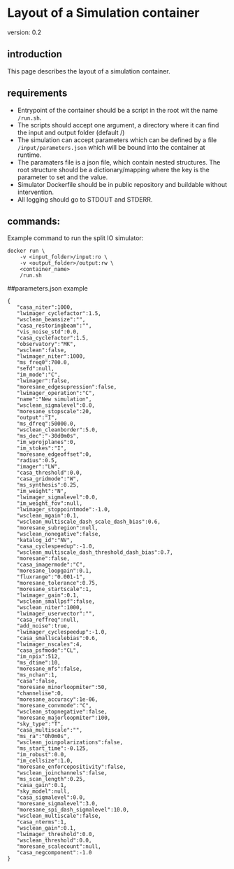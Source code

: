 # Layout of a Simulation container

version: 0.2

## introduction

This page describes the layout of a simulation container.


## requirements

* Entrypoint of the container should be a script in the root wit the name
  `/run.sh`.
* The scripts should accept one argument, a directory where it can find the
  input and output folder (default /)
* The simulation can accept parameters which can be defined by a file
  `/input/parameters.json` which will be bound into the container at runtime.
* The paramaters file is a json file, which contain nested structures. The root
  structure should be a
  dictionary/mapping where the key is the parameter to set and the value.
* Simulator Dockerfile should be in public repository and buildable without
  intervention.
* All logging should go to STDOUT and STDERR.




## commands:
Example command to run the split IO simulator:
```
docker run \
    -v <input_folder>/input:ro \
    -v <output_folder>/output:rw \
    <container_name>
    /run.sh
```

##parameters.json example

```
{
   "casa_niter":1000,
   "lwimager_cyclefactor":1.5,
   "wsclean_beamsize":"",
   "casa_restoringbeam":"",
   "vis_noise_std":0.0,
   "casa_cyclefactor":1.5,
   "observatory":"MK",
   "wsclean":false,
   "lwimager_niter":1000,
   "ms_freq0":700.0,
   "sefd":null,
   "im_mode":"C",
   "lwimager":false,
   "moresane_edgesupression":false,
   "lwimager_operation":"C",
   "name":"New simulation",
   "wsclean_sigmalevel":0.0,
   "moresane_stopscale":20,
   "output":"I",
   "ms_dfreq":50000.0,
   "wsclean_cleanborder":5.0,
   "ms_dec":"-30d0m0s",
   "im_wprojplanes":0,
   "im_stokes":"I",
   "moresane_edgeoffset":0,
   "radius":0.5,
   "imager":"LW",
   "casa_threshold":0.0,
   "casa_gridmode":"W",
   "ms_synthesis":0.25,
   "im_weight":"N",
   "lwimager_sigmalevel":0.0,
   "im_weight_fov":null,
   "lwimager_stoppointmode":-1.0,
   "wsclean_mgain":0.1,
   "wsclean_multiscale_dash_scale_dash_bias":0.6,
   "moresane_subregion":null,
   "wsclean_nonegative":false,
   "katalog_id":"NV",
   "casa_cyclespeedup":-1.0,
   "wsclean_multiscale_dash_threshold_dash_bias":0.7,
   "moresane":false,
   "casa_imagermode":"C",
   "moresane_loopgain":0.1,
   "fluxrange":"0.001-1",
   "moresane_tolerance":0.75,
   "moresane_startscale":1,
   "lwimager_gain":0.1,
   "wsclean_smallpsf":false,
   "wsclean_niter":1000,
   "lwimager_uservector":"",
   "casa_reffreq":null,
   "add_noise":true,
   "lwimager_cyclespeedup":-1.0,
   "casa_smallscalebias":0.6,
   "lwimager_nscales":4,
   "casa_psfmode":"CL",
   "im_npix":512,
   "ms_dtime":10,
   "moresane_mfs":false,
   "ms_nchan":1,
   "casa":false,
   "moresane_minorloopmiter":50,
   "channelise":0,
   "moresane_accuracy":1e-06,
   "moresane_convmode":"C",
   "wsclean_stopnegative":false,
   "moresane_majorloopmiter":100,
   "sky_type":"T",
   "casa_multiscale":"",
   "ms_ra":"0h0m0s",
   "wsclean_joinpolarizations":false,
   "ms_start_time":-0.125,
   "im_robust":0.0,
   "im_cellsize":1.0,
   "moresane_enforcepositivity":false,
   "wsclean_joinchannels":false,
   "ms_scan_length":0.25,
   "casa_gain":0.1,
   "sky_model":null,
   "casa_sigmalevel":0.0,
   "moresane_sigmalevel":3.0,
   "moresane_spi_dash_sigmalevel":10.0,
   "wsclean_multiscale":false,
   "casa_nterms":1,
   "wsclean_gain":0.1,
   "lwimager_threshold":0.0,
   "wsclean_threshold":0.0,
   "moresane_scalecount":null,
   "casa_negcomponent":-1.0
}
```
